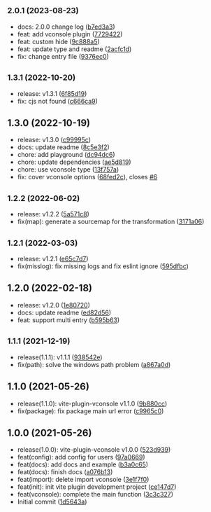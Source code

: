 ## <small>2.0.1 (2023-08-23)</small>

* docs: 2.0.0 change log ([b7ed3a3](https://github.com/vadxq/vite-plugin-vconsole/commit/b7ed3a3))
* feat: add vconsole plugin ([7729422](https://github.com/vadxq/vite-plugin-vconsole/commit/7729422))
* feat: custom hide ([9c888a5](https://github.com/vadxq/vite-plugin-vconsole/commit/9c888a5))
* feat: update type and readme ([2acfc1d](https://github.com/vadxq/vite-plugin-vconsole/commit/2acfc1d))
* fix: change entry file ([9376ec0](https://github.com/vadxq/vite-plugin-vconsole/commit/9376ec0))



## <small>1.3.1 (2022-10-20)</small>

* release: v1.3.1 ([6f85d19](https://github.com/vadxq/vite-plugin-vconsole/commit/6f85d19))
* fix: cjs not found ([c666ca9](https://github.com/vadxq/vite-plugin-vconsole/commit/c666ca9))



## 1.3.0 (2022-10-19)

* release: v1.3.0 ([c99995c](https://github.com/vadxq/vite-plugin-vconsole/commit/c99995c))
* docs: update readme ([8c5e3f2](https://github.com/vadxq/vite-plugin-vconsole/commit/8c5e3f2))
* chore: add playground ([dc94dc6](https://github.com/vadxq/vite-plugin-vconsole/commit/dc94dc6))
* chore: update dependencies ([ae5d819](https://github.com/vadxq/vite-plugin-vconsole/commit/ae5d819))
* chore: use vconsole type ([13f757a](https://github.com/vadxq/vite-plugin-vconsole/commit/13f757a))
* fix: cover vconsole options ([68fed2c](https://github.com/vadxq/vite-plugin-vconsole/commit/68fed2c)), closes [#6](https://github.com/vadxq/vite-plugin-vconsole/issues/6)



## <small>1.2.2 (2022-06-02)</small>

* release: v1.2.2 ([5a571c8](https://github.com/vadxq/vite-plugin-vconsole/commit/5a571c8))
* fix(map): generate a sourcemap for the transformation ([3171a06](https://github.com/vadxq/vite-plugin-vconsole/commit/3171a06))



## <small>1.2.1 (2022-03-03)</small>

* release: v1.2.1 ([e65c7d7](https://github.com/vadxq/vite-plugin-vconsole/commit/e65c7d7))
* fix(misslog): fix missing logs and fix eslint ignore ([595dfbc](https://github.com/vadxq/vite-plugin-vconsole/commit/595dfbc))



## 1.2.0 (2022-02-18)

* release: v1.2.0 ([1e80720](https://github.com/vadxq/vite-plugin-vconsole/commit/1e80720))
* docs: update readme ([ed82d56](https://github.com/vadxq/vite-plugin-vconsole/commit/ed82d56))
* feat: support multi entry ([b595b63](https://github.com/vadxq/vite-plugin-vconsole/commit/b595b63))



## <small>1.1.1 (2021-12-19)</small>

* release(1.1.1): v1.1.1 ([938542e](https://github.com/vadxq/vite-plugin-vconsole/commit/938542e))
* fix(path): solve the windows path problem ([a867a0d](https://github.com/vadxq/vite-plugin-vconsole/commit/a867a0d))



## 1.1.0 (2021-05-26)

* release(1.1.0): vite-plugin-vconsole v1.1.0 ([9b880cc](https://github.com/vadxq/vite-plugin-vconsole/commit/9b880cc))
* fix(package): fix package main url error ([c9965c0](https://github.com/vadxq/vite-plugin-vconsole/commit/c9965c0))



## 1.0.0 (2021-05-26)

* release(1.0.0): vite-plugin-vconsole v1.0.0 ([523d939](https://github.com/vadxq/vite-plugin-vconsole/commit/523d939))
* feat(config): add config for users ([97a0669](https://github.com/vadxq/vite-plugin-vconsole/commit/97a0669))
* feat(docs): add docs and example ([b3a0c65](https://github.com/vadxq/vite-plugin-vconsole/commit/b3a0c65))
* feat(docs): finish docs ([a076b13](https://github.com/vadxq/vite-plugin-vconsole/commit/a076b13))
* feat(import): delete import vconsole ([3e1f7f0](https://github.com/vadxq/vite-plugin-vconsole/commit/3e1f7f0))
* feat(init): init vite plugin development project ([ce147d7](https://github.com/vadxq/vite-plugin-vconsole/commit/ce147d7))
* feat(vconsole): complete the main function ([3c3c327](https://github.com/vadxq/vite-plugin-vconsole/commit/3c3c327))
* Initial commit ([1d5643a](https://github.com/vadxq/vite-plugin-vconsole/commit/1d5643a))



